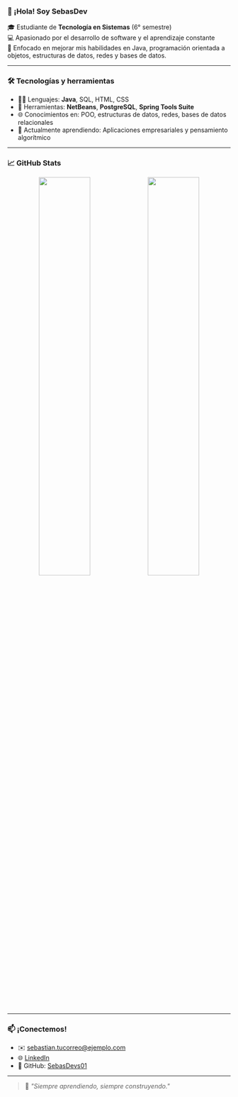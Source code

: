 ### 👋 ¡Hola! Soy SebasDev

🎓 Estudiante de **Tecnología en Sistemas** (6° semestre)  
💻 Apasionado por el desarrollo de software y el aprendizaje constante  
🚀 Enfocado en mejorar mis habilidades en Java, programación orientada a objetos, estructuras de datos, redes y bases de datos.

---

### 🛠 Tecnologías y herramientas

- 👨‍💻 Lenguajes: **Java**, SQL, HTML, CSS
- 🧰 Herramientas: **NetBeans**, **PostgreSQL**, **Spring Tools Suite**
- 🌐 Conocimientos en: POO, estructuras de datos, redes, bases de datos relacionales
- 🧠 Actualmente aprendiendo: Aplicaciones empresariales y pensamiento algorítmico

---

### 📈 GitHub Stats

<p align="center">
  <img src="https://github-readme-stats.vercel.app/api?username=SebasDevs01&show_icons=true&theme=tokyonight" width="48%"/>
  <img src="https://github-readme-streak-stats.herokuapp.com/?user=SebasDevs01&theme=tokyonight" width="48%"/>
</p>

---

### 📫 ¡Conectemos!
- ✉️ sebastian.tucorreo@ejemplo.com
- 🌐 [LinkedIn](https://www.linkedin.com/in/tu-perfil)
- 📌 GitHub: [SebasDevs01](https://github.com/SebasDevs01)

---

> 🧩 _"Siempre aprendiendo, siempre construyendo."_  
